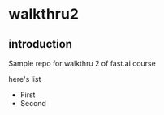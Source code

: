 # walkthru2

## introduction 

Sample repo for walkthru 2 of fast.ai course

here's list 
- First
- Second
